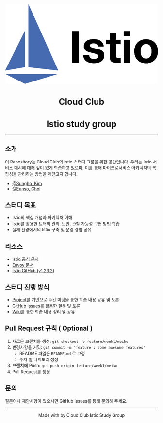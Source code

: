 ![istio.png](resources%2Fistio.png)

<p align="center">
    <h1 align="center">
        Cloud Club
    </h1>
    <h1 align="center">
        Istio study group
    </h1>
</p>

---

## 소개

이 Repository는 Cloud Club의 Istio 스터디 그룹을 위한 공간입니다. 우리는 Istio 서비스 메시에 대해 깊이 있게 학습하고 있으며, 이를 통해 마이크로서비스 아키텍처의 복잡성을 관리하는 방법을 깨닫고자 합니다.

- [@Sungho, Kim](https://github.com/opp-13)
- [@Eunso, Choi](https://github.com/esc-beep)


## 스터디 목표

- Istio의 핵심 개념과 아키텍처 이해
- Istio를 활용한 트래픽 관리, 보안, 관찰 가능성 구현 방법 학습
- 실제 환경에서의 Istio 구축 및 운영 경험 공유


## 리소스

- [Istio 공식 문서](https://istio.io/latest/docs/)
- [Envoy 문서](https://www.envoyproxy.io/docs)
- [Istio GitHub (v1.23.2)](https://github.com/istio/istio/tree/1.23.2)

## 스터디 진행 방식

- [Project](https://github.com/users/ByeongHunKim/projects/7)를 기반으로 주간 미팅을 통한 학습 내용 공유 및 토론
- [GitHub Issues](https://github.com/ByeongHunKim/Cloudclub-istio-skyline/issues)를 활용한 질문 및 토론
- [Wiki](https://github.com/ByeongHunKim/Cloudclub-istio-skyline/wiki)를 통한 학습 내용 정리 및 공유

## Pull Request 규칙 ( Optional )

1. 새로운 브랜치를 생성: `git checkout -b feature/week1/meiko`
2. 변경사항을 커밋: `git commit -m 'feature : some awesome features'`
    - README 파일은 `README.md` 로 고정
    - 주차 별 디렉토리 생성
3. 브랜치에 Push: `git push origin feature/week1/meiko`
4. Pull Request를 생성

## 문의

질문이나 제안사항이 있으시면 GitHub Issues를 통해 문의해 주세요.

---

<p align="center">Made with  by Cloud Club Istio Study Group</p>